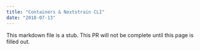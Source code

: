 ```yaml
---
title: "Containers & Nextstrain CLI"
date: "2018-07-13"
---
```


This markdown file is a stub. This PR will not be complete until this page is filled out.

